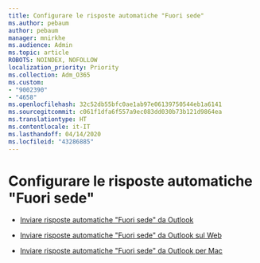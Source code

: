 ```yaml
---
title: Configurare le risposte automatiche "Fuori sede"
ms.author: pebaum
author: pebaum
manager: mnirkhe
ms.audience: Admin
ms.topic: article
ROBOTS: NOINDEX, NOFOLLOW
localization_priority: Priority
ms.collection: Adm_O365
ms.custom:
- "9002390"
- "4658"
ms.openlocfilehash: 32c52db55bfc0ae1ab97e06139750544eb1a6141
ms.sourcegitcommit: c061f1dfa6f557a9ec083dd030b73b121d9864ea
ms.translationtype: HT
ms.contentlocale: it-IT
ms.lasthandoff: 04/14/2020
ms.locfileid: "43286885"
---
```

# <a name="setting-up-out-of-office-automatic-replies"></a>Configurare le risposte automatiche "Fuori sede"

- [Inviare risposte automatiche "Fuori sede" da Outlook](https://support.office.com/article/9742f476-5348-4f9f-997f-5e208513bd67)

- [Inviare risposte automatiche "Fuori sede" da Outlook sul Web](https://support.office.com/article/0c193ab0-b9e1-4058-84be-a5b014242290)

- [Inviare risposte automatiche "Fuori sede" da Outlook per Mac](https://support.office.com/article/4e07ab75-beda-4f9e-bcdc-44471ebacdee)
